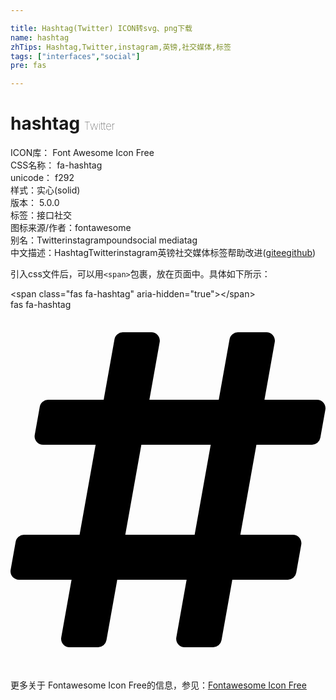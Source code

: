 ```yaml
---

title: Hashtag(Twitter) ICON转svg、png下载
name: hashtag
zhTips: Hashtag,Twitter,instagram,英镑,社交媒体,标签
tags: ["interfaces","social"]
pre: fas

---
```


# hashtag  <small style="font-size: 60%;font-weight: 100">Twitter</small>


<div class="detail-page">
<p>
<span>
ICON库：
<span class="badge-secondary badge">Font Awesome Icon Free</span> 
</span>
<br/>
<span>
CSS名称：
<span class="badge-secondary badge">fa-hashtag</span> 
</span>
<br/>
<span>
unicode：
<span class="badge-secondary badge">f292</span> 
<copy-btn content='f292' btn-title=""></copy-btn>
<copy-btn :content='String.fromCodePoint(parseInt("f292", 16))' btn-title="复制U"></copy-btn>
</span><br/><span>样式：<span class="badge-light badge">实心(solid)</span></span>
<br/>
<span>
版本：
<span class="badge-secondary badge">5.0.0</span> 
</span><br/><span>标签：<span class="badge-light badge"><router-link to="/tags/interfaces.html">接口</router-link></span><span class="badge-light badge"><router-link to="/tags/social.html">社交</router-link></span></span>
<br/>
<span>图标来源/作者：<span class="badge-light badge">fontawesome</span></span> 
<br/>
<span>别名：<span class="badge-light badge">Twitter</span><span class="badge-light badge">instagram</span><span class="badge-light badge">pound</span><span class="badge-light badge">social media</span><span class="badge-light badge">tag</span></span><br/><span class="zh-detail">中文描述：<span class="badge-primary badge">Hashtag</span><span class="badge-primary badge">Twitter</span><span class="badge-primary badge">instagram</span><span class="badge-primary badge">英镑</span><span class="badge-primary badge">社交媒体</span><span class="badge-primary badge">标签</span><span class="help-link"><span>帮助改进</span>(<a href="https://gitee.com/liuwave/icon-helper/edit/master/json/fontawesome/solid/hashtag.json" target="_blank" rel="noopener noreferrer">gitee</a><a href="https://github.com/liuwave/icon-helper/edit/master/json/fontawesome/solid/hashtag.json" target="_blank" rel="noopener noreferrer">github</a></span>)</span><br/>
</p>
</div>
<div class="alert alert-dark">
  <i class="fas fa-hashtag fa-xs"></i>
  <i class="fas fa-hashtag fa-sm"></i>
  <i class="fas fa-hashtag fa-lg"></i>
  <i class="fas fa-hashtag fa-2x"></i>
  <i class="fas fa-hashtag fa-3x"></i>
  <i class="fas fa-hashtag fa-5x"></i>
  <i class="fas fa-hashtag fa-7x"></i>
</div>
<div>
  <p>引入css文件后，可以用<code>&lt;span&gt;</code>包裹，放在页面中。具体如下所示：    
  </p>
  <div class="alert alert-primary" style="font-size: 14px">
    &lt;span class="fas fa-hashtag" aria-hidden="true"&gt;&lt;/span&gt;
    <copy-btn content='<span class="fas fa-hashtag" aria-hidden="true"></span>'></copy-btn>
  </div>
  <div class="alert alert-secondary">
    <i class="fas fa-hashtag"
    style="font-size: 24px"
    aria-hidden="true"></i> fas fa-hashtag
    <copy-btn content="fas fa-hashtag" btn-title="复制图标名称"></copy-btn>
  </div>
</div>
<div id="svg" class="svg-wrap">
<svg xmlns="http://www.w3.org/2000/svg" viewBox="0 0 448 512"><path d="M440.667 182.109l7.143-40c1.313-7.355-4.342-14.109-11.813-14.109h-74.81l14.623-81.891C377.123 38.754 371.468 32 363.997 32h-40.632a12 12 0 0 0-11.813 9.891L296.175 128H197.54l14.623-81.891C213.477 38.754 207.822 32 200.35 32h-40.632a12 12 0 0 0-11.813 9.891L132.528 128H53.432a12 12 0 0 0-11.813 9.891l-7.143 40C33.163 185.246 38.818 192 46.289 192h74.81L98.242 320H19.146a12 12 0 0 0-11.813 9.891l-7.143 40C-1.123 377.246 4.532 384 12.003 384h74.81L72.19 465.891C70.877 473.246 76.532 480 84.003 480h40.632a12 12 0 0 0 11.813-9.891L151.826 384h98.634l-14.623 81.891C234.523 473.246 240.178 480 247.65 480h40.632a12 12 0 0 0 11.813-9.891L315.472 384h79.096a12 12 0 0 0 11.813-9.891l7.143-40c1.313-7.355-4.342-14.109-11.813-14.109h-74.81l22.857-128h79.096a12 12 0 0 0 11.813-9.891zM261.889 320h-98.634l22.857-128h98.634l-22.857 128z"/></svg>
</div>
<detail full-name='fa-hashtag'></detail>
    
<div><p>更多关于  Fontawesome Icon Free的信息，参见：<a target="_blank" href="https://iconhelper.cn/fontawesome.html">Fontawesome Icon Free</a>
</p></div>
